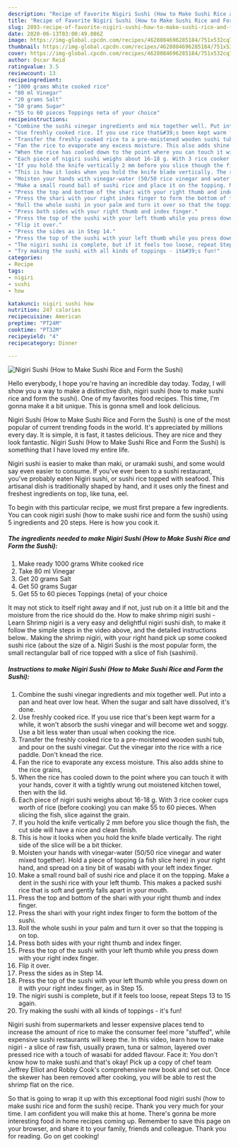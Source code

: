 ```yaml
---
description: "Recipe of Favorite Nigiri Sushi (How to Make Sushi Rice and Form the Sushi)"
title: "Recipe of Favorite Nigiri Sushi (How to Make Sushi Rice and Form the Sushi)"
slug: 2893-recipe-of-favorite-nigiri-sushi-how-to-make-sushi-rice-and-form-the-sushi
date: 2020-06-13T03:00:49.086Z
image: https://img-global.cpcdn.com/recipes/4628084696285184/751x532cq70/nigiri-sushi-how-to-make-sushi-rice-and-form-the-sushi-recipe-main-photo.jpg
thumbnail: https://img-global.cpcdn.com/recipes/4628084696285184/751x532cq70/nigiri-sushi-how-to-make-sushi-rice-and-form-the-sushi-recipe-main-photo.jpg
cover: https://img-global.cpcdn.com/recipes/4628084696285184/751x532cq70/nigiri-sushi-how-to-make-sushi-rice-and-form-the-sushi-recipe-main-photo.jpg
author: Oscar Reid
ratingvalue: 3.5
reviewcount: 13
recipeingredient:
- "1000 grams White cooked rice"
- "80 ml Vinegar"
- "20 grams Salt"
- "50 grams Sugar"
- "55 to 60 pieces Toppings neta of your choice"
recipeinstructions:
- "Combine the sushi vinegar ingredients and mix together well. Put into a pan and heat over low heat. When the sugar and salt have dissolved, it&#39;s done."
- "Use freshly cooked rice. If you use rice that&#39;s been kept warm for a while, it won&#39;t absorb the sushi vinegar and will become wet and soggy. Use a bit less water than usual when cooking the rice."
- "Transfer the freshly cooked rice to a pre-moistened wooden sushi tub, and pour on the sushi vinegar. Cut the vinegar into the rice with a rice paddle. Don&#39;t knead the rice."
- "Fan the rice to evaporate any excess moisture. This also adds shine to the rice grains,"
- "When the rice has cooled down to the point where you can touch it with your hands, cover it with a tightly wrung out moistened kitchen towel, then with the lid."
- "Each piece of nigiri sushi weighs about 16-18 g. With 3 rice cooker cups worth of rice (before cooking) you can make 55 to 60 pieces. When slicing the fish, slice against the grain."
- "If you hold the knife vertically 2 mm before you slice though the fish, the cut side will have a nice and clean finish."
- "This is how it looks when you hold the knife blade vertically. The right side of the slice will be a bit thicker."
- "Moisten your hands with vinegar-water (50/50 rice vinegar and water mixed together). Hold a piece of topping (a fish slice here) in your right hand, and spread on a tiny bit of wasabi with your left index finger."
- "Make a small round ball of sushi rice and place it on the topping. Make a dent in the sushi rice with your left thumb. This makes a packed sushi rice that is soft and gently falls apart in your mouth."
- "Press the top and bottom of the shari with your right thumb and index finger."
- "Press the shari with your right index finger to form the bottom of the sushi."
- "Roll the whole sushi in your palm and turn it over so that the topping is on top."
- "Press both sides with your right thumb and index finger."
- "Press the top of the sushi with your left thumb while you press down with your right index finger."
- "Flip it over."
- "Press the sides as in Step 14."
- "Press the top of the sushi with your left thumb while you press down on it with your right index finger, as in Step 15."
- "The nigiri sushi is complete, but if it feels too loose, repeat Steps 13 to 15 again."
- "Try making the sushi with all kinds of toppings - it&#39;s fun!"
categories:
- Recipe
tags:
- nigiri
- sushi
- how

katakunci: nigiri sushi how 
nutrition: 247 calories
recipecuisine: American
preptime: "PT24M"
cooktime: "PT32M"
recipeyield: "4"
recipecategory: Dinner

---
```



![Nigiri Sushi (How to Make Sushi Rice and Form the Sushi)](https://img-global.cpcdn.com/recipes/4628084696285184/751x532cq70/nigiri-sushi-how-to-make-sushi-rice-and-form-the-sushi-recipe-main-photo.jpg)

Hello everybody, I hope you're having an incredible day today. Today, I will show you a way to make a distinctive dish, nigiri sushi (how to make sushi rice and form the sushi). One of my favorites food recipes. This time, I'm gonna make it a bit unique. This is gonna smell and look delicious.

Nigiri Sushi (How to Make Sushi Rice and Form the Sushi) is one of the most popular of current trending foods in the world. It's appreciated by millions every day. It is simple, it is fast, it tastes delicious. They are nice and they look fantastic. Nigiri Sushi (How to Make Sushi Rice and Form the Sushi) is something that I have loved my entire life.

Nigiri sushi is easier to make than maki, or uramaki sushi, and some would say even easier to consume. If you&#39;ve ever been to a sushi restaurant, you&#39;ve probably eaten Nigiri sushi, or sushi rice topped with seafood. This artisanal dish is traditionally shaped by hand, and it uses only the finest and freshest ingredients on top, like tuna, eel.


To begin with this particular recipe, we must first prepare a few ingredients. You can cook nigiri sushi (how to make sushi rice and form the sushi) using 5 ingredients and 20 steps. Here is how you cook it.

<!--inarticleads1-->

##### The ingredients needed to make Nigiri Sushi (How to Make Sushi Rice and Form the Sushi):

1. Make ready 1000 grams White cooked rice
1. Take 80 ml Vinegar
1. Get 20 grams Salt
1. Get 50 grams Sugar
1. Get 55 to 60 pieces Toppings (neta) of your choice


It may not stick to itself right away and if not, just rub on it a little bit and the moisture from the rice should do the. How to make shrimp nigiri sushi - Learn Shrimp nigiri is a very easy and delightful nigiri sushi dish, to make it follow the simple steps in the video above, and the detailed instructions below.. Making the shrimp nigiri, with your right hand pick up some cooked sushi rice (about the size of a. Nigiri Sushi is the most popular form, the small rectangular ball of rice topped with a slice of fish (sashimi). 

<!--inarticleads2-->

##### Instructions to make Nigiri Sushi (How to Make Sushi Rice and Form the Sushi):

1. Combine the sushi vinegar ingredients and mix together well. Put into a pan and heat over low heat. When the sugar and salt have dissolved, it&#39;s done.
1. Use freshly cooked rice. If you use rice that&#39;s been kept warm for a while, it won&#39;t absorb the sushi vinegar and will become wet and soggy. Use a bit less water than usual when cooking the rice.
1. Transfer the freshly cooked rice to a pre-moistened wooden sushi tub, and pour on the sushi vinegar. Cut the vinegar into the rice with a rice paddle. Don&#39;t knead the rice.
1. Fan the rice to evaporate any excess moisture. This also adds shine to the rice grains,
1. When the rice has cooled down to the point where you can touch it with your hands, cover it with a tightly wrung out moistened kitchen towel, then with the lid.
1. Each piece of nigiri sushi weighs about 16-18 g. With 3 rice cooker cups worth of rice (before cooking) you can make 55 to 60 pieces. When slicing the fish, slice against the grain.
1. If you hold the knife vertically 2 mm before you slice though the fish, the cut side will have a nice and clean finish.
1. This is how it looks when you hold the knife blade vertically. The right side of the slice will be a bit thicker.
1. Moisten your hands with vinegar-water (50/50 rice vinegar and water mixed together). Hold a piece of topping (a fish slice here) in your right hand, and spread on a tiny bit of wasabi with your left index finger.
1. Make a small round ball of sushi rice and place it on the topping. Make a dent in the sushi rice with your left thumb. This makes a packed sushi rice that is soft and gently falls apart in your mouth.
1. Press the top and bottom of the shari with your right thumb and index finger.
1. Press the shari with your right index finger to form the bottom of the sushi.
1. Roll the whole sushi in your palm and turn it over so that the topping is on top.
1. Press both sides with your right thumb and index finger.
1. Press the top of the sushi with your left thumb while you press down with your right index finger.
1. Flip it over.
1. Press the sides as in Step 14.
1. Press the top of the sushi with your left thumb while you press down on it with your right index finger, as in Step 15.
1. The nigiri sushi is complete, but if it feels too loose, repeat Steps 13 to 15 again.
1. Try making the sushi with all kinds of toppings - it&#39;s fun!


Nigiri sushi from supermarkets and lesser expensive places tend to increase the amount of rice to make the consumer feel more &#34;stuffed&#34;, while expensive sushi restaurants will keep the. In this video, learn how to make nigiri - a slice of raw fish, usually prawn, tuna or salmon, layered over pressed rice with a touch of wasabi for added flavour. Face it: You don&#39;t know how to make sushi.and that&#39;s okay! Pick up a copy of chef team Jeffrey Elliot and Robby Cook&#39;s comprehensive new book and set out. Once the skewer has been removed after cooking, you will be able to rest the shrimp flat on the rice. 

So that is going to wrap it up with this exceptional food nigiri sushi (how to make sushi rice and form the sushi) recipe. Thank you very much for your time. I am confident you will make this at home. There's gonna be more interesting food in home recipes coming up. Remember to save this page on your browser, and share it to your family, friends and colleague. Thank you for reading. Go on get cooking!
